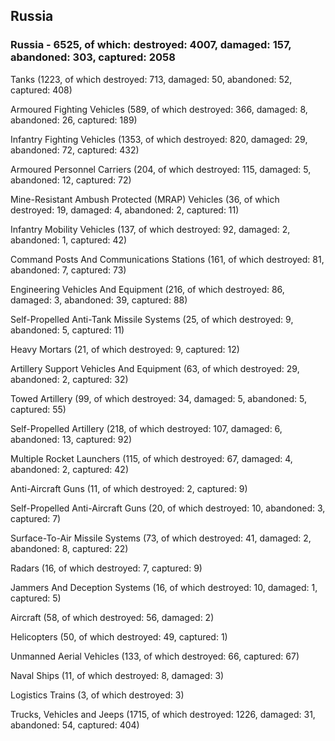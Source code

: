 
 
 ## Russia
 
 ### Russia - 6525, of which: destroyed: 4007, damaged: 157, abandoned: 303, captured: 2058

 

 

 Tanks (1223, of which destroyed: 713, damaged: 50, abandoned: 52, captured: 408)

 Armoured Fighting Vehicles (589, of which destroyed: 366, damaged: 8, abandoned: 26, captured: 189)

 Infantry Fighting Vehicles (1353, of which destroyed: 820, damaged: 29, abandoned: 72, captured: 432)

 Armoured Personnel Carriers (204, of which destroyed: 115, damaged: 5, abandoned: 12, captured: 72)

 Mine-Resistant Ambush Protected (MRAP) Vehicles (36, of which destroyed: 19, damaged: 4, abandoned: 2, captured: 11)

 Infantry Mobility Vehicles (137, of which destroyed: 92, damaged: 2, abandoned: 1, captured: 42)

 Command Posts And Communications Stations (161, of which destroyed: 81, abandoned: 7, captured: 73)

 Engineering Vehicles And Equipment (216, of which destroyed: 86, damaged: 3, abandoned: 39, captured: 88)

 Self-Propelled Anti-Tank Missile Systems (25, of which destroyed: 9, abandoned: 5, captured: 11)

 Heavy Mortars (21, of which destroyed: 9, captured: 12)

 Artillery Support Vehicles And Equipment (63, of which destroyed: 29, abandoned: 2, captured: 32)

 Towed Artillery (99, of which destroyed: 34, damaged: 5, abandoned: 5, captured: 55)

 Self-Propelled Artillery (218, of which destroyed: 107, damaged: 6, abandoned: 13, captured: 92)

 Multiple Rocket Launchers (115, of which destroyed: 67, damaged: 4, abandoned: 2, captured: 42)

 Anti-Aircraft Guns (11, of which destroyed: 2, captured: 9)

 Self-Propelled Anti-Aircraft Guns (20, of which destroyed: 10, abandoned: 3, captured: 7)

 Surface-To-Air Missile Systems (73, of which destroyed: 41, damaged: 2, abandoned: 8, captured: 22)

 Radars (16, of which destroyed: 7, captured: 9)

 Jammers And Deception Systems (16, of which destroyed: 10, damaged: 1, captured: 5)

 Aircraft (58, of which destroyed: 56, damaged: 2)

 Helicopters (50, of which destroyed: 49, captured: 1)

 Unmanned Aerial Vehicles (133, of which destroyed: 66, captured: 67)

 Naval Ships (11, of which destroyed: 8, damaged: 3)

 Logistics Trains (3, of which destroyed: 3)

 Trucks, Vehicles and Jeeps (1715, of which destroyed: 1226, damaged: 31, abandoned: 54, captured: 404)

